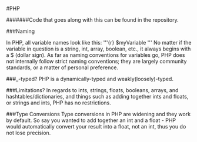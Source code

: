 #PHP

#######Code that goes along with this can be found in the repository.

###Naming

In PHP, all variable names look like this: 
'''{r}
$myVariable
'''
No matter if the variable in question is a string, int, array, boolean, etc., it always begins with a $ (dollar sign).
As far as naming conventions for variables go, PHP does not internally follow strict naming conventions; they are largely 
community standards, or a matter of personal preference.

###_-typed?
PHP is a dynamically-typed and weakly(loosely)-typed.

###Limitations?
In regards to ints, strings, floats, booleans, arrays, and hashtables/dictionaries, 
and things such as adding together ints and floats, or strings and ints, PHP has no restrictions.

###Type Conversions
Type conversions in PHP are widening and they work by default. So say you wanted to add together
an int and a float - PHP would automatically convert your result into a float, not an int, thus
you do not lose precision.
